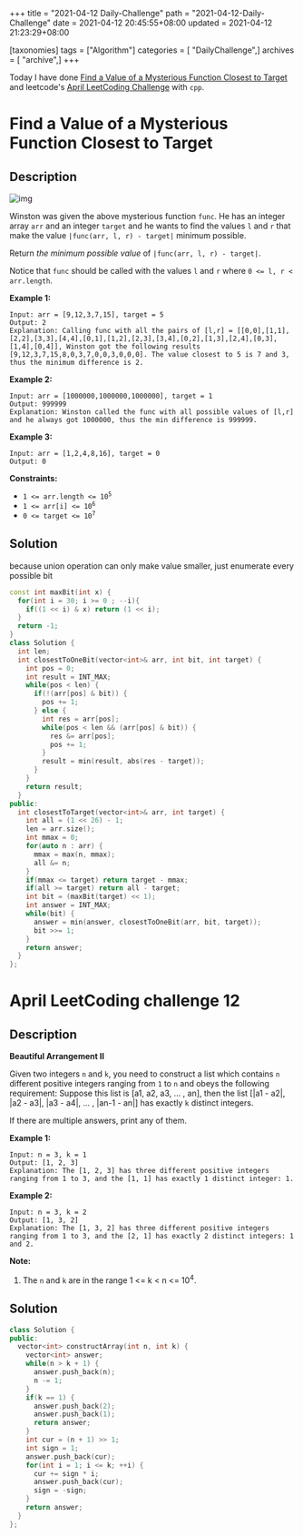 +++
title = "2021-04-12 Daily-Challenge"
path = "2021-04-12-Daily-Challenge"
date = 2021-04-12 20:45:55+08:00
updated = 2021-04-12 21:23:29+08:00

[taxonomies]
tags = ["Algorithm"]
categories = [ "DailyChallenge",]
archives = [ "archive",]
+++

Today I have done [Find a Value of a Mysterious Function Closest to Target](https://leetcode.com/problems/find-a-value-of-a-mysterious-function-closest-to-target/) and leetcode's [April LeetCoding Challenge](https://leetcode.com/explore/challenge/card/april-leetcoding-challenge-2021/594/week-2-april-8th-april-14th/3705/) with `cpp`.

<!-- more -->

# Find a Value of a Mysterious Function Closest to Target

## Description

![img](https://assets.leetcode.com/uploads/2020/07/09/change.png)

Winston was given the above mysterious function `func`. He has an integer array `arr` and an integer `target` and he wants to find the values `l` and `r` that make the value `|func(arr, l, r) - target|` minimum possible.

Return *the minimum possible value* of `|func(arr, l, r) - target|`.

Notice that `func` should be called with the values `l` and `r` where `0 <= l, r < arr.length`.

 

**Example 1:**

```
Input: arr = [9,12,3,7,15], target = 5
Output: 2
Explanation: Calling func with all the pairs of [l,r] = [[0,0],[1,1],[2,2],[3,3],[4,4],[0,1],[1,2],[2,3],[3,4],[0,2],[1,3],[2,4],[0,3],[1,4],[0,4]], Winston got the following results [9,12,3,7,15,8,0,3,7,0,0,3,0,0,0]. The value closest to 5 is 7 and 3, thus the minimum difference is 2.
```

**Example 2:**

```
Input: arr = [1000000,1000000,1000000], target = 1
Output: 999999
Explanation: Winston called the func with all possible values of [l,r] and he always got 1000000, thus the min difference is 999999.
```

**Example 3:**

```
Input: arr = [1,2,4,8,16], target = 0
Output: 0
```

 

**Constraints:**

- <code>1 <= arr.length <= 10<sup>5</sup></code>
- <code>1 <= arr[i] <= 10<sup>6</sup></code>
- <code>0 <= target <= 10<sup>7</sup></code>

## Solution

because union operation can only make value smaller, just enumerate every possible bit

``` cpp
const int maxBit(int x) {
  for(int i = 30; i >= 0 ; --i){
    if((1 << i) & x) return (1 << i);
  }
  return -1;
}
class Solution {
  int len;
  int closestToOneBit(vector<int>& arr, int bit, int target) {
    int pos = 0;
    int result = INT_MAX;
    while(pos < len) {
      if(!(arr[pos] & bit)) {
        pos += 1;
      } else {
        int res = arr[pos];
        while(pos < len && (arr[pos] & bit)) {
          res &= arr[pos];
          pos += 1;
        }
        result = min(result, abs(res - target));
      }
    }
    return result;
  }
public:
  int closestToTarget(vector<int>& arr, int target) {
    int all = (1 << 26) - 1;
    len = arr.size();
    int mmax = 0;
    for(auto n : arr) {
      mmax = max(n, mmax);
      all &= n;
    }
    if(mmax <= target) return target - mmax;
    if(all >= target) return all - target;
    int bit = (maxBit(target) << 1);
    int answer = INT_MAX;
    while(bit) {
      answer = min(answer, closestToOneBit(arr, bit, target));
      bit >>= 1;
    }
    return answer;
  }
};
```

# April LeetCoding challenge 12

## Description

**Beautiful Arrangement II**

Given two integers `n` and `k`, you need to construct a list which contains `n` different positive integers ranging from `1` to `n` and obeys the following requirement:
Suppose this list is [a1, a2, a3, ... , an], then the list [|a1 - a2|, |a2 - a3|, |a3 - a4|, ... , |an-1 - an|] has exactly `k` distinct integers.

If there are multiple answers, print any of them.

**Example 1:**

```
Input: n = 3, k = 1
Output: [1, 2, 3]
Explanation: The [1, 2, 3] has three different positive integers ranging from 1 to 3, and the [1, 1] has exactly 1 distinct integer: 1.
```



**Example 2:**

```
Input: n = 3, k = 2
Output: [1, 3, 2]
Explanation: The [1, 3, 2] has three different positive integers ranging from 1 to 3, and the [2, 1] has exactly 2 distinct integers: 1 and 2.
```



**Note:**

1. The `n` and `k` are in the range 1 <= k < n <= 10<sup>4</sup>.

## Solution

``` cpp
class Solution {
public:
  vector<int> constructArray(int n, int k) {
    vector<int> answer;
    while(n > k + 1) {
      answer.push_back(n);
      n -= 1;
    }
    if(k == 1) {
      answer.push_back(2);
      answer.push_back(1);
      return answer;
    }
    int cur = (n + 1) >> 1;
    int sign = 1;
    answer.push_back(cur);
    for(int i = 1; i <= k; ++i) {
      cur += sign * i;
      answer.push_back(cur);
      sign = -sign;
    }
    return answer;
  }
};
```
